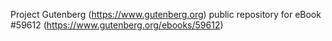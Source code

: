 Project Gutenberg (https://www.gutenberg.org) public repository for
eBook #59612 (https://www.gutenberg.org/ebooks/59612)
